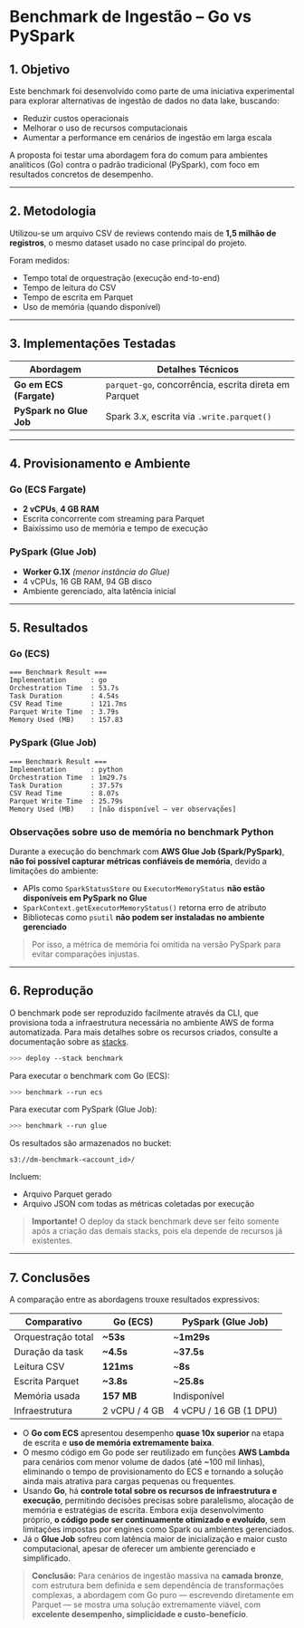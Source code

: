# Benchmark de Ingestão – Go vs PySpark

## 1. Objetivo

Este benchmark foi desenvolvido como parte de uma iniciativa experimental para explorar alternativas de ingestão de dados no data lake, buscando:

* Reduzir custos operacionais
* Melhorar o uso de recursos computacionais
* Aumentar a performance em cenários de ingestão em larga escala

A proposta foi testar uma abordagem fora do comum para ambientes analíticos (Go) contra o padrão tradicional (PySpark), com foco em resultados concretos de desempenho.

---

## 2. Metodologia

Utilizou-se um arquivo CSV de reviews contendo mais de **1,5 milhão de registros**, o mesmo dataset usado no case principal do projeto.

Foram medidos:

* Tempo total de orquestração (execução end-to-end)
* Tempo de leitura do CSV
* Tempo de escrita em Parquet
* Uso de memória (quando disponível)

---

## 3. Implementações Testadas

| Abordagem               | Detalhes Técnicos                                                                  |
| ----------------------- | ---------------------------------------------------------------------------------- |
| **Go em ECS (Fargate)** | `parquet-go`, concorrência, escrita direta em Parquet                              |
| **PySpark no Glue Job** | Spark 3.x, escrita via `.write.parquet()`                                          |

---

## 4. Provisionamento e Ambiente

### Go (ECS Fargate)

* **2 vCPUs**, **4 GB RAM**
* Escrita concorrente com streaming para Parquet
* Baixíssimo uso de memória e tempo de execução

### PySpark (Glue Job)

* **Worker G.1X** _(menor instância do Glue)_
* 4 vCPUs, 16 GB RAM, 94 GB disco
* Ambiente gerenciado, alta latência inicial

---

## 5. Resultados

### Go (ECS)

```text
=== Benchmark Result ===
Implementation      : go
Orchestration Time  : 53.7s
Task Duration       : 4.54s
CSV Read Time       : 121.7ms
Parquet Write Time  : 3.79s
Memory Used (MB)    : 157.83
```

### PySpark (Glue Job)

```text
=== Benchmark Result ===
Implementation      : python
Orchestration Time  : 1m29.7s
Task Duration       : 37.57s
CSV Read Time       : 8.07s
Parquet Write Time  : 25.79s
Memory Used (MB)    : [não disponível – ver observações]
```

### Observações sobre uso de memória no benchmark Python

Durante a execução do benchmark com **AWS Glue Job (Spark/PySpark)**, **não foi possível capturar métricas confiáveis de memória**, devido a limitações do ambiente:

* APIs como `SparkStatusStore` ou `ExecutorMemoryStatus` **não estão disponíveis em PySpark no Glue**
* `SparkContext.getExecutorMemoryStatus()` retorna erro de atributo
* Bibliotecas como `psutil` **não podem ser instaladas no ambiente gerenciado**

> Por isso, a métrica de memória foi omitida na versão PySpark para evitar comparações injustas.

---

## 6. Reprodução

O benchmark pode ser reproduzido facilmente através da CLI, que provisiona toda a infraestrutura necessária no ambiente AWS de forma automatizada. Para mais detalhes sobre os recursos criados, consulte a documentação sobre as [stacks](stacks.md#dm-benchmark).

```bash
>>> deploy --stack benchmark
```

Para executar o benchmark com Go (ECS):

```bash
>>> benchmark --run ecs
```

Para executar com PySpark (Glue Job):

```bash
>>> benchmark --run glue
```

Os resultados são armazenados no bucket:

```
s3://dm-benchmark-<account_id>/
```

Incluem:

* Arquivo Parquet gerado
* Arquivo JSON com todas as métricas coletadas por execução

> **Importante!** O deploy da stack benchmark deve ser feito somente após a criação das demais stacks, pois ela depende de recursos já existentes.

---

## 7. Conclusões

A comparação entre as abordagens trouxe resultados expressivos:

| Comparativo        | Go (ECS)      | PySpark (Glue Job)     |
| ------------------ | ------------- | ---------------------- |
| Orquestração total | **\~53s**     | \~**1m29s**            |
| Duração da task    | **\~4.5s**    | \~**37.5s**            |
| Leitura CSV        | **121ms**     | \~**8s**               |
| Escrita Parquet    | **\~3.8s**    | \~**25.8s**            |
| Memória usada      | **157 MB**    | Indisponível           |
| Infraestrutura     | 2 vCPU / 4 GB | 4 vCPU / 16 GB (1 DPU) |

* O **Go com ECS** apresentou desempenho **quase 10x superior** na etapa de escrita e **uso de memória extremamente baixa**.
* O mesmo código em Go pode ser reutilizado em funções **AWS Lambda** para cenários com menor volume de dados (até \~100 mil linhas), eliminando o tempo de provisionamento do ECS e tornando a solução ainda mais atrativa para cargas pequenas ou frequentes.
* Usando **Go**, há **controle total sobre os recursos de infraestrutura e execução**, permitindo decisões precisas sobre paralelismo, alocação de memória e estratégias de escrita. Embora exija desenvolvimento próprio, **o código pode ser continuamente otimizado e evoluído**, sem limitações impostas por engines como Spark ou ambientes gerenciados.
* Já o **Glue Job** sofreu com latência maior de inicialização e maior custo computacional, apesar de oferecer um ambiente gerenciado e simplificado.

> **Conclusão:** Para cenários de ingestão massiva na **camada bronze**, com estrutura bem definida e sem dependência de transformações complexas, a abordagem com Go puro — escrevendo diretamente em Parquet — se mostra uma solução extremamente viável, com **excelente desempenho, simplicidade e custo-benefício**.
